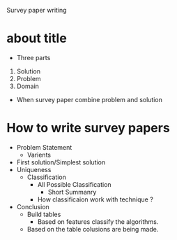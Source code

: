 Survey paper writing

# about title

- Three parts
1. Solution
2. Problem
3. Domain

- When survey paper combine problem and solution

# How to write survey papers

- Problem Statement
	- Varients
- First solution/Simplest solution
- Uniqueness
	- Classification
		- All Possible Classification
			- Short Summanry
		- How classificaion work with technique ?
- Conclusion
	- Build tables
		- Based on features classify the algorithms.
	- Based on the table colusions are being made.
